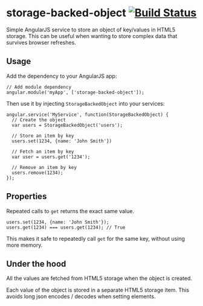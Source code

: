 storage-backed-object [![Build Status](https://api.travis-ci.org/intelligentgolf/storage-backed-object.png?branch=master)](https://travis-ci.org/intelligentgolf/storage-backed-object)
=====================

Simple AngularJS service to store an object of key/values in HTML5 storage. This can be useful when wanting to store complex data that survives browser refreshes.

Usage
-----

Add the dependency to your AngularJS app:

    // Add module dependency 
    angular.module('myApp', ['storage-backed-object']);
    
Then use it by injecting `StorageBackedObject` into your services:
       
    angular.service('MyService', function(StorageBackedObject) {
      // Create the object
      var users = StorageBackedObject('users');
    
      // Store an item by key
      users.set(1234, {name: 'John Smith'})
    
      // Fetch an item by key
      var user = users.get('1234');
    
      // Remove an item by key
      users.remove(1234);
    });    
  

Properties
----------

Repeated calls to `get` returns the exact same value.

	users.set(1234, {name: 'John Smith'});
    users.get(1234) === users.get(1234); // True
    
This makes it safe to repeatedly call `get` for the same key, without using more memory.
    
    
Under the hood
--------------

All the values are fetched from HTML5 storage when the object is created.

Each value of the object is stored in a separate HTML5 storage item. This avoids long json encodes / decodes when setting elements.

    
    
    
